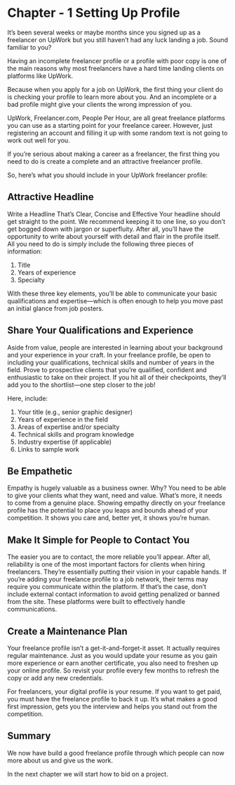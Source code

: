 # Chapter - 1 Setting Up Profile

It’s been several weeks or maybe months since you signed up as a freelancer on UpWork but you still haven’t had any luck landing a job. Sound familiar to you?

Having an incomplete freelancer profile or a profile with poor copy is one of the main reasons why most freelancers have a hard time landing clients on platforms like UpWork.

Because when you apply for a job on UpWork, the first thing your client do is checking your profile to learn more about you. And an incomplete or a bad profile might give your clients the wrong impression of you.

UpWork, Freelancer.com, People Per Hour, are all great freelance platforms you can use as a starting point for your freelance career. However, just registering an account and filling it up with some random text is not going to work out well for you.

If you’re serious about making a career as a freelancer, the first thing you need to do is create a complete and an attractive freelancer profile.

So, here’s what you should include in your UpWork freelancer profile:

## Attractive Headline
 Write a Headline That’s Clear, Concise and Effective
Your headline should get straight to the point. We recommend keeping it to one line, so you don’t get bogged down with jargon or superfluity. After all, you’ll have the opportunity to write about yourself with detail and flair in the profile itself. All you need to do is simply include the following three pieces of information:
1. Title
2. Years of experience
3. Specialty

With these three key elements, you’ll be able to communicate your basic qualifications and expertise—which is often enough to help you move past an initial glance from job posters.

## Share Your Qualifications and Experience
Aside from value, people are interested in learning about your background and your experience in your craft. In your freelance profile, be open to including your qualifications, technical skills and number of years in the field. Prove to prospective clients that you’re qualified, confident and enthusiastic to take on their project. If you hit all of their checkpoints, they’ll add you to the shortlist—one step closer to the job!

Here, include:
1. Your title (e.g., senior graphic designer)
2. Years of experience in the field
3. Areas of expertise and/or specialty
4. Technical skills and program knowledge
5. Industry expertise (if applicable)
6. Links to sample work
## Be Empathetic
Empathy is hugely valuable as a business owner. Why? You need to be able to give your clients what they want, need and value. What’s more, it needs to come from a genuine place. Showing empathy directly on your freelance profile has the potential to place you leaps and bounds ahead of your competition. It shows you care and, better yet, it shows you’re human.

## Make It Simple for People to Contact You
The easier you are to contact, the more reliable you’ll appear. After all, reliability is one of the most important factors for clients when hiring freelancers. They’re essentially putting their vision in your capable hands. If you’re adding your freelance profile to a job network, their terms may require you communicate within the platform. If that’s the case, don’t include external contact information to avoid getting penalized or banned from the site. These platforms were built to effectively handle communications.

## Create a Maintenance Plan
Your freelance profile isn’t a get-it-and-forget-it asset. It actually requires regular maintenance. Just as you would update your resume as you gain more experience or earn another certificate, you also need to freshen up your online profile. So revisit your profile every few months to refresh the copy or add any new credentials.

For freelancers, your digital profile is your resume. If you want to get paid, you must have the freelance profile to back it up. It’s what makes a good first impression, gets you the interview and helps you stand out from the competition.

## Summary
We now have build a good freelance profile through which people can now more about us and give us the work.

In the next chapter we will start how to bid on a project.